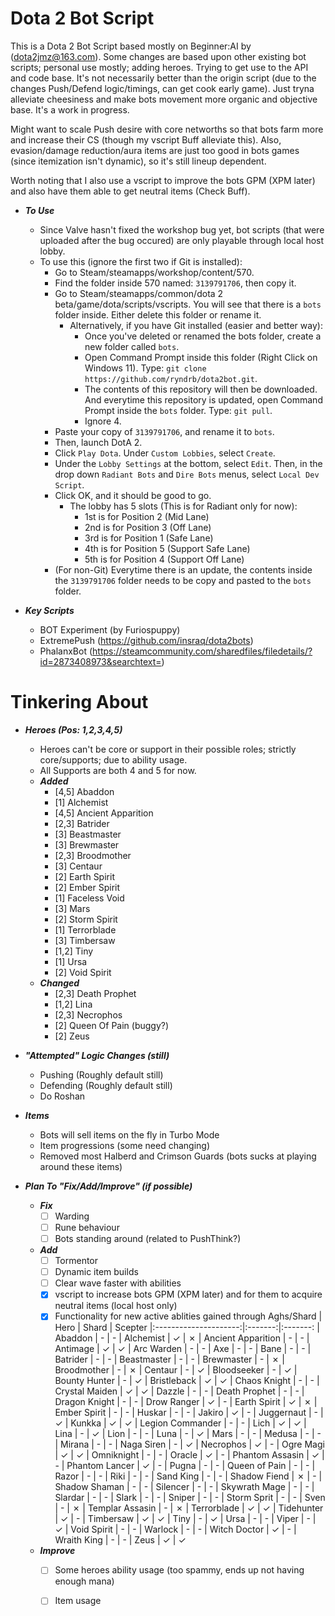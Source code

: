 # Dota 2 Bot Script

This is a Dota 2 Bot Script based mostly on Beginner:AI by (dota2jmz@163.com). Some changes are based upon other existing bot scripts; personal use mostly; adding heroes. Trying to get use to the API and code base.
It's not necessarily better than the origin script (due to the changes Push/Defend logic/timings, can get cook early game). Just tryna alleviate cheesiness and make bots movement more organic and objective base.
It's a work in progress.

Might want to scale Push desire with core networths so that bots farm more and increase their CS (though my vscript Buff alleviate this). Also, evasion/damage reduction/aura
items are just too good in bots games (since itemization isn't dynamic), so it's still lineup dependent.

Worth noting that I also use a vscript to improve the bots GPM (XPM later) and also have them able to get neutral items (Check Buff).

- ***To Use***
    - Since Valve hasn't fixed the workshop bug yet, bot scripts (that were uploaded after the bug occured) are only playable through local host lobby.
    - To use this (ignore the first two if Git is installed):
        - Go to Steam/steamapps/workshop/content/570.
        - Find the folder inside 570 named: `3139791706`, then copy it.
        - Go to Steam/steamapps/common/dota 2 beta/game/dota/scripts/vscripts. You will see that there is a `bots` folder inside. Either delete this folder or rename it.
            - Alternatively, if you have Git installed (easier and better way):
                - Once you've deleted or renamed the bots folder, create a new folder called `bots`.
                - Open Command Prompt inside this folder (Right Click on Windows 11). Type: `git clone https://github.com/ryndrb/dota2bot.git`.
                - The contents of this repository will then be downloaded. And everytime this repository is updated, open Command Prompt inside the `bots` folder. Type: `git pull`.
                - Ignore 4.
        - Paste your copy of `3139791706`, and rename it to `bots`.
        - Then, launch DotA 2.
        - Click `Play Dota`. Under `Custom Lobbies`, select `Create`.
        - Under the `Lobby Settings` at the bottom, select `Edit`. Then, in the drop down `Radiant Bots` and `Dire Bots` menus, select `Local Dev Script`.
        - Click OK, and it should be good to go.
            - The lobby has 5 slots (This is for Radiant only for now):
                -  1st is for Position 2 (Mid Lane)
                -  2nd is for Position 3 (Off Lane)
                -  3rd is for Position 1 (Safe Lane)
                -  4th is for Position 5 (Support Safe Lane)
                -  5th is for Position 4 (Support Off Lane)
        - (For non-Git) Everytime there is an update, the contents inside the `3139791706` folder needs to be copy and pasted to the `bots` folder.

- ***Key Scripts***
    - BOT Experiment (by Furiospuppy)
    - ExtremePush (https://github.com/insraq/dota2bots)
    - PhalanxBot (https://steamcommunity.com/sharedfiles/filedetails/?id=2873408973&searchtext=)

# Tinkering About
- ***Heroes (Pos: 1,2,3,4,5)***
    - Heroes can't be core or support in their possible roles; strictly core/supports; due to ability usage.
    - All Supports are both 4 and 5 for now.
    - ***Added***
        - [4,5] Abaddon
        - [1] Alchemist
        - [4,5] Ancient Apparition
        - [2,3] Batrider
        - [3] Beastmaster
        - [3] Brewmaster
        - [2,3] Broodmother
        - [3] Centaur
        - [2] Earth Spirit
        - [2] Ember Spirit
        - [1] Faceless Void
        - [3] Mars
        - [2] Storm Spirit
        - [1] Terrorblade
        - [3] Timbersaw
        - [1,2] Tiny
        - [1] Ursa
        - [2] Void Spirit
    - ***Changed***
        - [2,3] Death Prophet
        - [1,2] Lina
        - [2,3] Necrophos
        - [2] Queen Of Pain (buggy?)
        - [2] Zeus

- ***"Attempted" Logic Changes (still)***
    - Pushing (Roughly default still)
    - Defending (Roughly default still)
    - Do Roshan

- ***Items***
    - Bots will sell items on the fly in Turbo Mode
    - Item progressions (some need changing)
    - Removed most Halberd and Crimson Guards (bots sucks at playing around these items)

- ***Plan To "Fix/Add/Improve" (if possible)***
    - ***Fix***
        - [ ] Warding
        - [ ] Rune behaviour
        - [ ] Bots standing around (related to PushThink?)
    - ***Add***
        - [ ] Tormentor
        - [ ] Dynamic item builds
        - [ ] Clear wave faster with abilities
        - [x] vscript to increase bots GPM (XPM later) and for them to acquire neutral items (local host only)
        - [x] Functionality for new active ablities gained through Aghs/Shard
            | Hero                  | Shard   | Scepter 
            |:---------------------:|:-------:|:-------:
            | Abaddon               | -       | -
            | Alchemist             | &check; | &cross;
            | Ancient Apparition    | -       | -
            | Antimage              | &check; | &check;
            | Arc Warden            | -       | -
            | Axe                   | -       | -
            | Bane                  | -       | -
            | Batrider              | -       | -
            | Beastmaster           | -       | -
            | Brewmaster            | -       | &cross;
            | Broodmother           | -       | &cross;
            | Centaur               | -       | &check;
            | Bloodseeker           | -       | &check;
            | Bounty Hunter         | -       | &check;
            | Bristleback           | &check; | &check;
            | Chaos Knight          | -       | -
            | Crystal Maiden        | &check; | &check;
            | Dazzle                | -       | -
            | Death Prophet         | -       | -
            | Dragon Knight         | -       | -
            | Drow Ranger           | &check; | -
            | Earth Spirit          | &check; | &cross;
            | Ember Spirit          | -       | -
            | Huskar                | -       | -
            | Jakiro                | &check; | -
            | Juggernaut            | -       | &check;
            | Kunkka                | &check; | &check;
            | Legion Commander      | -       | -
            | Lich                  | &check; | &check;
            | Lina                  | -       | &check;
            | Lion                  | -       | -
            | Luna                  | -       | &check;
            | Mars                  | -       | -
            | Medusa                | -       | -
            | Mirana                | -       | -
            | Naga Siren            | -       | &check;
            | Necrophos             | &check; | -
            | Ogre Magi             | &check; | &check;
            | Omniknight            | -       | -
            | Oracle                | &check; | -
            | Phantom Assasin       | &check; | -
            | Phantom Lancer        | &check; | -
            | Pugna                 | -       | -
            | Queen of Pain         | -       | -
            | Razor                 | -       | -
            | Riki                  | -       | -
            | Sand King             | -       | -
            | Shadow Fiend          | &cross; | -
            | Shadow Shaman         | -       | -
            | Silencer              | -       | -
            | Skywrath Mage         | -       | -
            | Slardar               | -       | -
            | Slark                 | -       | -
            | Sniper                | -       | -
            | Storm Sprit           | -       | -
            | Sven                  | -       | &cross;
            | Templar Assasin       | -       | &cross;
            | Terrorblade           | &check; | &check;
            | Tidehunter            | &check; | -
            | Timbersaw             | &check; | &check;
            | Tiny                  | -       | &check;
            | Ursa                  | -       | -
            | Viper                 | -       | &check;
            | Void Spirit           | -       | -
            | Warlock               | -       | -
            | Witch Doctor          | &check; | -
            | Wraith King           | -       | -
            | Zeus                  | &check; | &check;
    - ***Improve***
        - [ ] Some heroes ability usage (too spammy, ends up not having enough mana)
        - [ ] Item usage
    